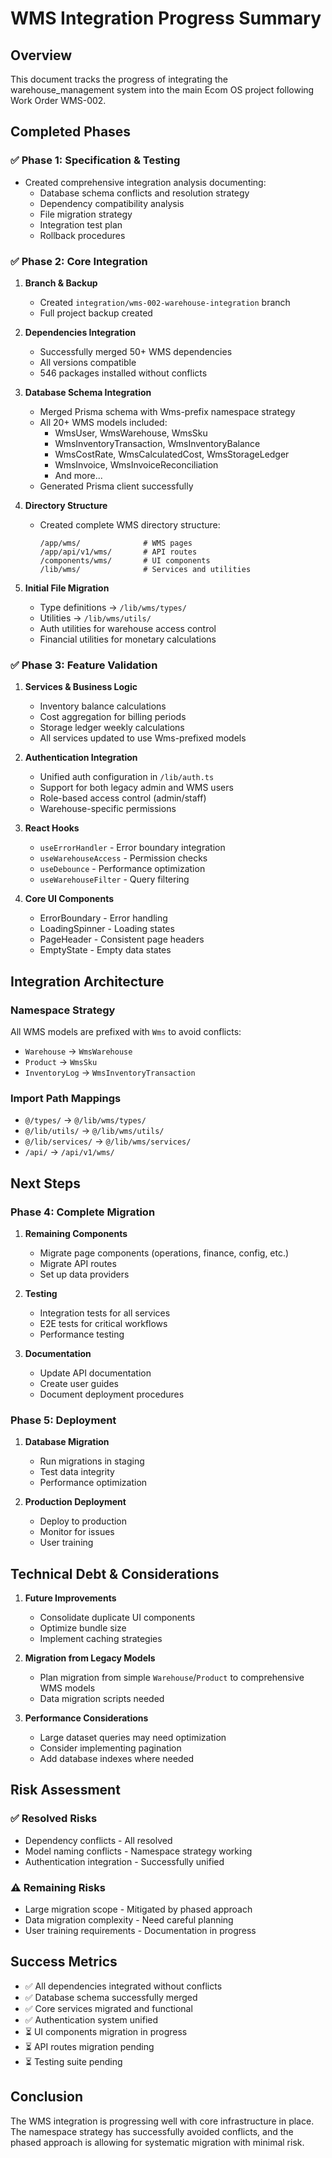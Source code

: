 # WMS Integration Progress Summary

## Overview
This document tracks the progress of integrating the warehouse_management system into the main Ecom OS project following Work Order WMS-002.

## Completed Phases

### ✅ Phase 1: Specification & Testing
- Created comprehensive integration analysis documenting:
  - Database schema conflicts and resolution strategy
  - Dependency compatibility analysis
  - File migration strategy
  - Integration test plan
  - Rollback procedures

### ✅ Phase 2: Core Integration
1. **Branch & Backup**
   - Created `integration/wms-002-warehouse-integration` branch
   - Full project backup created

2. **Dependencies Integration**
   - Successfully merged 50+ WMS dependencies
   - All versions compatible
   - 546 packages installed without conflicts

3. **Database Schema Integration**
   - Merged Prisma schema with Wms-prefix namespace strategy
   - All 20+ WMS models included:
     - WmsUser, WmsWarehouse, WmsSku
     - WmsInventoryTransaction, WmsInventoryBalance
     - WmsCostRate, WmsCalculatedCost, WmsStorageLedger
     - WmsInvoice, WmsInvoiceReconciliation
     - And more...
   - Generated Prisma client successfully

4. **Directory Structure**
   - Created complete WMS directory structure:
     ```
     /app/wms/              # WMS pages
     /app/api/v1/wms/       # API routes
     /components/wms/       # UI components
     /lib/wms/              # Services and utilities
     ```

5. **Initial File Migration**
   - Type definitions → `/lib/wms/types/`
   - Utilities → `/lib/wms/utils/`
   - Auth utilities for warehouse access control
   - Financial utilities for monetary calculations

### ✅ Phase 3: Feature Validation
1. **Services & Business Logic**
   - Inventory balance calculations
   - Cost aggregation for billing periods
   - Storage ledger weekly calculations
   - All services updated to use Wms-prefixed models

2. **Authentication Integration**
   - Unified auth configuration in `/lib/auth.ts`
   - Support for both legacy admin and WMS users
   - Role-based access control (admin/staff)
   - Warehouse-specific permissions

3. **React Hooks**
   - `useErrorHandler` - Error boundary integration
   - `useWarehouseAccess` - Permission checks
   - `useDebounce` - Performance optimization
   - `useWarehouseFilter` - Query filtering

4. **Core UI Components**
   - ErrorBoundary - Error handling
   - LoadingSpinner - Loading states
   - PageHeader - Consistent page headers
   - EmptyState - Empty data states

## Integration Architecture

### Namespace Strategy
All WMS models are prefixed with `Wms` to avoid conflicts:
- `Warehouse` → `WmsWarehouse`
- `Product` → `WmsSku`
- `InventoryLog` → `WmsInventoryTransaction`

### Import Path Mappings
- `@/types/` → `@/lib/wms/types/`
- `@/lib/utils/` → `@/lib/wms/utils/`
- `@/lib/services/` → `@/lib/wms/services/`
- `/api/` → `/api/v1/wms/`

## Next Steps

### Phase 4: Complete Migration
1. **Remaining Components**
   - Migrate page components (operations, finance, config, etc.)
   - Migrate API routes
   - Set up data providers

2. **Testing**
   - Integration tests for all services
   - E2E tests for critical workflows
   - Performance testing

3. **Documentation**
   - Update API documentation
   - Create user guides
   - Document deployment procedures

### Phase 5: Deployment
1. **Database Migration**
   - Run migrations in staging
   - Test data integrity
   - Performance optimization

2. **Production Deployment**
   - Deploy to production
   - Monitor for issues
   - User training

## Technical Debt & Considerations

1. **Future Improvements**
   - Consolidate duplicate UI components
   - Optimize bundle size
   - Implement caching strategies

2. **Migration from Legacy Models**
   - Plan migration from simple `Warehouse`/`Product` to comprehensive WMS models
   - Data migration scripts needed

3. **Performance Considerations**
   - Large dataset queries may need optimization
   - Consider implementing pagination
   - Add database indexes where needed

## Risk Assessment

### ✅ Resolved Risks
- Dependency conflicts - All resolved
- Model naming conflicts - Namespace strategy working
- Authentication integration - Successfully unified

### ⚠️ Remaining Risks
- Large migration scope - Mitigated by phased approach
- Data migration complexity - Need careful planning
- User training requirements - Documentation in progress

## Success Metrics
- ✅ All dependencies integrated without conflicts
- ✅ Database schema successfully merged
- ✅ Core services migrated and functional
- ✅ Authentication system unified
- ⏳ UI components migration in progress
- ⏳ API routes migration pending
- ⏳ Testing suite pending

## Conclusion
The WMS integration is progressing well with core infrastructure in place. The namespace strategy has successfully avoided conflicts, and the phased approach is allowing for systematic migration with minimal risk.